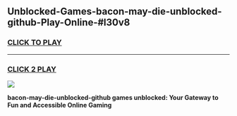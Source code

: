 
## Unblocked-Games-bacon-may-die-unblocked-github-Play-Online-#l30v8
<h3>
<a href="https://premium.freeplayer.one?title=bacon-may-die-unblocked-github&ref=27F">CLICK TO PLAY</a></h3>
<hr>

<h3>
<a href="https://premium.freeplayer.one?title=bacon-may-die-unblocked-github&ref=27F">CLICK 2 PLAY</a>
  
</h3>

<a href="https://premium.freeplayer.one?title=bacon-may-die-unblocked-github&ref=27F"><img src="https://clearcache.store/games.png"></a>


**bacon-may-die-unblocked-github games unblocked: Your Gateway to Fun and Accessible Online Gaming**
